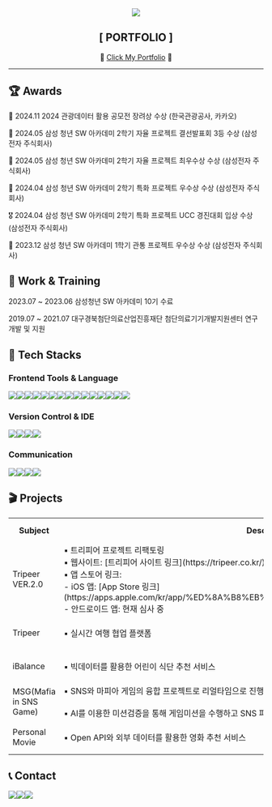 
<div align="center">
<img src="https://capsule-render.vercel.app/api?type=waving&fontColor=363833&height=250&text=Jihye%20Hyun🍋&fontSize=50&color=0:FFFF62,100:C9FA7D" />
</div>
<div>

 <div align="center">
	 
## [ PORTFOLIO ]
🔗 [Click My Portfolio](./HYUNJIHYE_Portfolio.pdf) 🔗
 </div>
<hr></hr>

</div>

<h2>🏆 Awards</h2>
<div>
	<p>🥈 2024.11 2024 관광데이터 활용 공모전 장려상 수상   (한국관광공사, 카카오)</p>
	<p>🏅 2024.05 삼성 청년 SW 아카데미 2학기 자율 프로젝트 결선발표회 3등 수상   (삼성전자 주식회사)</p>
	<p>🥇 2024.05 삼성 청년 SW 아카데미 2학기 자율 프로젝트 최우수상 수상  (삼성전자 주식회사)</p>
	<p>🥈 2024.04 삼성 청년 SW 아카데미 2학기 특화 프로젝트 우수상 수상  (삼성전자 주식회사)</p>
	<p>🎖️ 2024.04 삼성 청년 SW 아카데미 2학기 특화 프로젝트 UCC 경진대회 입상 수상  (삼성전자 주식회사)</p>
	<p>🥈 2023.12 삼성 청년 SW 아카데미 1학기 관통 프로젝트 우수상 수상  (삼성전자 주식회사)</p>
</div>

<!-- <div>
  <h2>🙋‍♀️ I AM</h2>
  <p>◾ 프론트엔드를 희망하는 현지혜입니다. </p>
  <p>◾ '메디컬IT융합공학과'를 전공하였습니다.</p>
  <p>◾ 현재 삼성 SW 청년 아카데미 10기를 수료하였습니다.</p>
</div> -->

<div>
  <h2>🧰 Work & Training </h2>
  <p> 2023.07 ~ 2023.06 삼성청년 SW 아카데미 10기 수료</p>
  <p> 2019.07 ~ 2021.07 대구경북첨단의료산업진흥재단 첨단의료기기개발지원센터 연구개발 및 지원</p>


</div>

<h2>💪 Tech Stacks</h2>


<h3>Frontend Tools & Language</h3>
<div style="display:flex; flex-direction:row;">
  <img src="https://img.shields.io/badge/javascript-F7DF1E?style=for-the-badge&logo=javascript&logoColor=black">
<img src="https://img.shields.io/badge/typescript-3178C6?style=for-the-badge&logo=typescript&logoColor=white">
  <img src="https://img.shields.io/badge/react-61DAFB?style=for-the-badge&logo=react&logoColor=black">
  <img src="https://img.shields.io/badge/vue.js-4FC08D?style=for-the-badge&logo=vue.js&logoColor=white">
  <img src="https://img.shields.io/badge/nextjs-000000?style=for-the-badge&logo=nextdotjs&logoColor=white">
<br/>
  <img src="https://img.shields.io/badge/html-E34F26?style=for-the-badge&logo=html5&logoColor=white">
  <img src="https://img.shields.io/badge/css-1572B6?style=for-the-badge&logo=css3&logoColor=white">
  <img src="https://img.shields.io/badge/redux-764ABC?style=for-the-badge&logo=Redux&logoColor=white"/>
  <img src="https://img.shields.io/badge/axios-5A29E4?style=for-the-badge&logo=axios&logoColor=white">
  <img src="https://img.shields.io/badge/zustand-1F4ECF?style=for-the-badge&logo=zustand&logoColor=white">
  <img src="https://img.shields.io/badge/reactquery-FF4154?style=for-the-badge&logo=reactquery&logoColor=white">
  <img src="https://img.shields.io/badge/bootstrap-7952B3?style=for-the-badge&logo=bootstrap&logoColor=white">
  <img src="https://img.shields.io/badge/Postman-FF6C37?style=for-the-badge&logo=Postman&logoColor=white">
  <img src="https://img.shields.io/badge/python-3776AB?style=for-the-badge&logo=python&logoColor=white">
    <img src="https://img.shields.io/badge/blender-E87D0D?style=for-the-badge&logo=Blender&logoColor=white">
	
</div>


</div>

<h3>Version Control & IDE</h3>
<div style="display:flex; flex-direction:row;">
  <img src="https://img.shields.io/badge/git-F05032?style=for-the-badge&logo=git&logoColor=white">
  <img src="https://img.shields.io/badge/gitlab-FC6D26?style=for-the-badge&logo=gitlab&logoColor=white">
  <img src="https://img.shields.io/badge/github-181717?style=for-the-badge&logo=github&logoColor=white">
  <img src="https://img.shields.io/badge/VS Code-4100FC?style=for-the-badge&logo=visualstudiocode&logoColor=white"/>
</div>

<h3>Communication</h3>
<div style="display:flex; flex-direction:row;">
      <img src="https://img.shields.io/badge/Notion-000000?style=for-the-badge&logo=Notion&logoColor=white"/>
	    <img src="https://img.shields.io/badge/Mattermost-251D59?style=for-the-badge&logo=Mattermost&logoColor=white"/>
  	  <img src="https://img.shields.io/badge/Webex-298D9C?style=for-the-badge&logo=Webex&logoColor=white"/>
	    <img src="https://img.shields.io/badge/Jira-0052CC?style=for-the-badge&logo=Jira&logoColor=white"/>


</div>
<h2>🎬 Projects</h2>
<table>
  <tr>
    <th>Subject</th>
    <th>Description</th>
    <th>Organization</th>
    <th>My Role</th>
    <th>Period</th>
    <th>State</th>
  </tr>
<tr>
    <td>Tripeer VER.2.0</td>
    <td>▪ 트리피어 프로젝트 리팩토링 <br>
    ▪ 웹사이트: [트리피어 사이트 링크](https://tripeer.co.kr/) <br>
  ▪ 앱 스토어 링크:<br>
    - iOS 앱: [App Store 링크](https://apps.apple.com/kr/app/%ED%8A%B8%EB%A6%AC%ED%94%BC%EC%96%B4/id6736443613)<br>
    - 안드로이드 앱: 현재 심사 중
    </td>
    <td>
          <img src="https://img.shields.io/badge/3-Backend-83B81A?style=flat-square"/><br>
          <img src="https://img.shields.io/badge/3-Frontend-31A8FF?style=flat-square"/>
    </td>
    <td>
      <img src="https://img.shields.io/badge/Frontend%20-31A8FF?style=flat-square"/>
    </td>
    <td>
      2024.08.26
      <br/>~
      <br/>2024.10.02
    </td>
    <td><img src="https://img.shields.io/badge/Completed-004088?style=flat-square"/></td>
    
  </tr>
<tr>
    <td>Tripeer</td>
    <td>▪ 실시간 여행 협업 플랫폼</td>
    <td>
          <img src="https://img.shields.io/badge/3-Backend-83B81A?style=flat-square"/><br>
          <img src="https://img.shields.io/badge/3-Frontend-31A8FF?style=flat-square"/>
    </td>
    <td>
      <img src="https://img.shields.io/badge/Frontend%20-31A8FF?style=flat-square"/>
    </td>
    <td>
      2024.04.08
      <br/>~
      <br/>2024.05.20
    </td>
    <td><img src="https://img.shields.io/badge/Completed-004088?style=flat-square"/></td>
    
  </tr>
  <tr>
    <td>iBalance</td>
    <td>▪ 빅데이터를 활용한 어린이 식단 추천 서비스</td>
    <td>
          <img src="https://img.shields.io/badge/4-Backend-83B81A?style=flat-square"/><br>
          <img src="https://img.shields.io/badge/2-Frontend-31A8FF?style=flat-square"/>
    </td>
    <td>
      <img src="https://img.shields.io/badge/Frontend%20-31A8FF?style=flat-square"/>
    </td>
    <td>
      2024.02.26
      <br/>~
      <br/>2024.04.05
    </td>
    <td><img src="https://img.shields.io/badge/Completed-004088?style=flat-square"/></td>
    
  </tr>
  <tr>
    <td>MSG(Mafia in SNS Game)</td>
    <td>▪ SNS와 마피아 게임의 융합 프로젝트로 리얼타임으로 진행되는 마피아 게임에 참여가 가능합니다.
      <br/><br/>▪ AI를 이용한 미션검증을 통해 게임미션을 수행하고 SNS 피드를 올려 유저들과 공유합니다.</td>
    <td>
          <img src="https://img.shields.io/badge/4-Backend-83B81A?style=flat-square"/><br>
          <img src="https://img.shields.io/badge/2-Frontend-31A8FF?style=flat-square"/>
    </td>
    <td>
      <img src="https://img.shields.io/badge/Frontend%20-31A8FF?style=flat-square"/>
    </td>
    <td>
      2024.01.08
      <br/>~
      <br/>2024.02.16
    </td>
    <td><img src="https://img.shields.io/badge/Completed-004088?style=flat-square"/></td>
    
  </tr>
    <tr>
    <td>Personal Movie</td>
    <td>▪ Open API와 외부 데이터를 활용한 영화 추천 서비스</td>
    <td>
          <img src="https://img.shields.io/badge/1-Backend-83B81A?style=flat-square"/><br>
          <img src="https://img.shields.io/badge/1-Frontend-31A8FF?style=flat-square"/>
    </td>
    <td>
      <img src="https://img.shields.io/badge/Frontend%20-31A8FF?style=flat-square"/>
    </td>
    <td>
      2023.11.17
      <br/>~
      <br/>2023.11.24
    </td>
    <td><img src="https://img.shields.io/badge/Completed-004088?style=flat-square"/></td>
    
  </tr>
</table>

<h2>📞 Contact</h2>
<div style="display:flex; flex-direction:row;">
<a href="mailto:hhhhhh6376@gmail.com">	
  <img src="https://img.shields.io/badge/gmail-EA4335?style=for-the-badge&logo=gmail&logoColor=white">
</a>
<a href="mailto:hhh259@naver.com" >	
  <img src="https://img.shields.io/badge/naver-03C75A?style=for-the-badge&logo=naver&logoColor=white">
</a>
<a href="https://open.kakao.com/o/sDdGMHag" >	
  <img src="https://img.shields.io/badge/KakaoTalk-FFCD00?style=for-the-badge&logoColor=black&logo=KakaoTalk">
</a>
</div>
